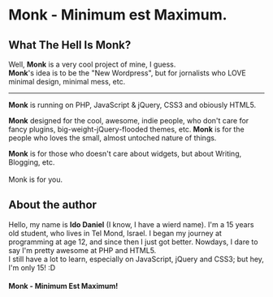 Monk - Minimum est Maximum.
==
<h2>What The Hell Is Monk?</h2>

Well, <b>Monk</b> is a very cool project of mine, I guess.<br />
<b>Monk</b>'s idea is to be the "New Wordpress", but for jornalists who LOVE minimal design, minimal mess, etc.
<hr />
<b>Monk</b> is running on PHP, JavaScript & jQuery, CSS3 and obiously HTML5.<br />

<b>Monk</b> designed for the cool, awesome, indie people, who don't care for fancy plugins, big-weight-jQuery-flooded themes, etc. <b>Monk</b> is for the people who loves the small, almost untoched nature of things. 

<b>Monk</b> is for those who doesn't care about widgets, but about Writing, Blogging, etc.
<br /><br />
Monk is for you.
<br />
<h2>About the author</h2>
Hello, my name is <b>Ido Daniel</b> (I know, I have a wierd name). I'm a 15 years old student, who lives in Tel Mond, Israel. I began my journey at programming at age 12, and since then I just got better. Nowdays, I dare to say I'm pretty awesome at PHP and HTML5. <br />
I still have a lot to learn, especially on JavaScript, jQuery and CSS3; but hey, I'm only 15! :D<br />


<h4>Monk - Minimum Est Maximum!</h4>
